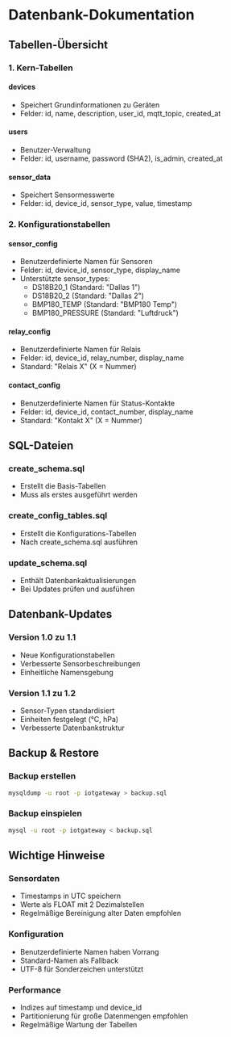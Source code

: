 # Datenbank-Dokumentation

## Tabellen-Übersicht

### 1. Kern-Tabellen

#### devices
- Speichert Grundinformationen zu Geräten
- Felder: id, name, description, user_id, mqtt_topic, created_at

#### users
- Benutzer-Verwaltung
- Felder: id, username, password (SHA2), is_admin, created_at

#### sensor_data
- Speichert Sensormesswerte
- Felder: id, device_id, sensor_type, value, timestamp

### 2. Konfigurationstabellen

#### sensor_config
- Benutzerdefinierte Namen für Sensoren
- Felder: id, device_id, sensor_type, display_name
- Unterstützte sensor_types:
  * DS18B20_1 (Standard: "Dallas 1")
  * DS18B20_2 (Standard: "Dallas 2")
  * BMP180_TEMP (Standard: "BMP180 Temp")
  * BMP180_PRESSURE (Standard: "Luftdruck")

#### relay_config
- Benutzerdefinierte Namen für Relais
- Felder: id, device_id, relay_number, display_name
- Standard: "Relais X" (X = Nummer)

#### contact_config
- Benutzerdefinierte Namen für Status-Kontakte
- Felder: id, device_id, contact_number, display_name
- Standard: "Kontakt X" (X = Nummer)

## SQL-Dateien

### create_schema.sql
- Erstellt die Basis-Tabellen
- Muss als erstes ausgeführt werden

### create_config_tables.sql
- Erstellt die Konfigurations-Tabellen
- Nach create_schema.sql ausführen

### update_schema.sql
- Enthält Datenbankaktualisierungen
- Bei Updates prüfen und ausführen

## Datenbank-Updates

### Version 1.0 zu 1.1
- Neue Konfigurationstabellen
- Verbesserte Sensorbeschreibungen
- Einheitliche Namensgebung

### Version 1.1 zu 1.2
- Sensor-Typen standardisiert
- Einheiten festgelegt (°C, hPa)
- Verbesserte Datenbankstruktur

## Backup & Restore

### Backup erstellen
```bash
mysqldump -u root -p iotgateway > backup.sql
```

### Backup einspielen
```bash
mysql -u root -p iotgateway < backup.sql
```

## Wichtige Hinweise

### Sensordaten
- Timestamps in UTC speichern
- Werte als FLOAT mit 2 Dezimalstellen
- Regelmäßige Bereinigung alter Daten empfohlen

### Konfiguration
- Benutzerdefinierte Namen haben Vorrang
- Standard-Namen als Fallback
- UTF-8 für Sonderzeichen unterstützt

### Performance
- Indizes auf timestamp und device_id
- Partitionierung für große Datenmengen empfohlen
- Regelmäßige Wartung der Tabellen
